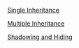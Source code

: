 [Single Inheritance](https://learn.microsoft.com/en-us/cpp/cpp/single-inheritance?view=msvc-170)

[Multiple Inheritance](https://learn.microsoft.com/en-us/cpp/cpp/multiple-base-classes?view=msvc-170)

[Shadowing and Hiding](https://www.learncpp.com/cpp-tutorial/variable-shadowing-name-hiding/)